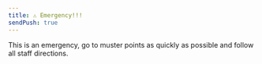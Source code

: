 ```yaml
---
title: ⚠️ Emergency!!!
sendPush: true
---
```


This is an emergency, go to muster points as quickly as possible and follow all staff directions.
